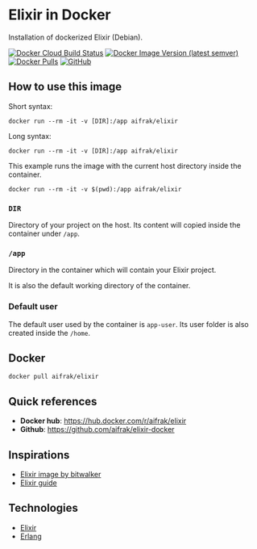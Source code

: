 # Elixir in Docker

Installation of dockerized Elixir (Debian).

[![Docker Cloud Build Status](https://img.shields.io/docker/cloud/build/aifrak/elixir)](https://hub.docker.com/r/aifrak/elixir/builds)
[![Docker Image Version (latest semver)](https://img.shields.io/docker/v/aifrak/elixir?color=orange&sort=semver)](https://hub.docker.com/r/aifrak/elixir/tags)
[![Docker Pulls](https://img.shields.io/docker/pulls/aifrak/elixir?color=yellow)](https://hub.docker.com/r/aifrak/elixir/)
[![GitHub](https://img.shields.io/github/license/aifrak/elixir-docker?color=blue)](https://github.com/aifrak/elixir-docker/blob/master/LICENSE)

## How to use this image

Short syntax:

```
docker run --rm -it -v [DIR]:/app aifrak/elixir
```

Long syntax:

```
docker run --rm -it -v [DIR]:/app aifrak/elixir
```

This example runs the image with the current host directory inside the container.

```
docker run --rm -it -v $(pwd):/app aifrak/elixir
```

### `DIR`

Directory of your project on the host. Its content will copied inside the container under `/app`.

### `/app`

Directory in the container which will contain your Elixir project.

It is also the default working directory of the container.

### Default user

The default user used by the container is `app-user`. Its user folder is also created inside the `/home`.

## Docker

```
docker pull aifrak/elixir
```

## Quick references

- __Docker hub__: https://hub.docker.com/r/aifrak/elixir
- __Github__: https://github.com/aifrak/elixir-docker

## Inspirations

- [Elixir image by bitwalker](https://github.com/bitwalker/alpine-elixir)
- [Elixir guide](https://hexdocs.pm/elixir)

## Technologies

- [Elixir](https://elixir-lang.org/)
- [Erlang](https://www.erlang.org/)
